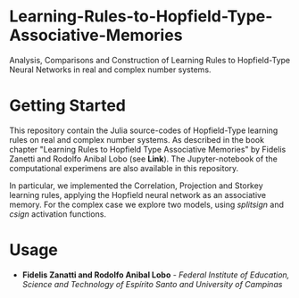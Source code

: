 # Learning-Rules-to-Hopfield-Type-Associative-Memories


Analysis, Comparisons and Construction of Learning Rules to Hopfield-Type Neural Networks in real and complex number systems. 

# Getting Started

This repository contain the Julia source-codes of Hopfield-Type learning rules on real and complex number systems. As described in the book chapter "Learning Rules to Hopfield Type Associative Memories" by Fidelis Zanetti and Rodolfo Anibal Lobo (see **Link**). The Jupyter-notebook of the computational experimens are also available in this repository.

In particular, we implemented the Correlation, Projection and Storkey learning rules, applying the Hopfield neural network as an associative memory.
For the complex case we explore two models, using *splitsign* and *csign* activation functions. 

# Usage


- **Fidelis Zanatti and Rodolfo Anibal Lobo** - *Federal Institute of Education, Science and Technology of Espírito Santo and University of Campinas*
